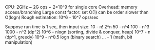 CPU: 2GHz ~ 2G ops ~ 2*10^9 for single core
Overhead: memory access/branching
Large const factor: set O(1) can be order slower than O(logn)
Rough estimation: 10^6 - 10^7 ops/sec

Suppose run time is 1 sec, then input size:
10 - n! 2^n
50 - n^4
100 - n^3
1000 - n^2 (dp^2)
10^6 - nlogn (sorting, divide & conquer, heap)
10^7 - n (dp^1, greedy)
10^9 - n^0.5 logn (binary search)
... - 1 (math, bit manipulation)